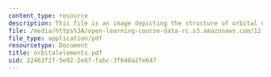 ```yaml
---
content_type: resource
description: This file is an image depicting the structure of orbital elements.
file: /media/https%3A/open-learning-course-data-rc.s3.amazonaws.com/12-400-the-solar-system-spring-2006/22463f2f5e922e87fabc3f648a2fe647_orbitalelements.pdf
file_type: application/pdf
resourcetype: Document
title: orbitalelements.pdf
uid: 22463f2f-5e92-2e87-fabc-3f648a2fe647
---
```

